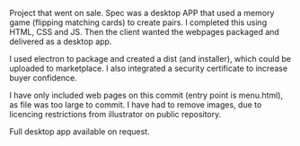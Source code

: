 Project that went on sale. Spec was a desktop APP that used a memory game (flipping matching cards) to create pairs. I completed this using HTML, CSS and JS. Then the client wanted the webpages packaged and delivered as a desktop app.

I used electron to package and created a dist (and installer), which could be uploaded to marketplace. I also integrated a security certificate to increase buyer confidence.

I have only included web pages on this commit (entry point is menu.html), as file was too large to commit. I have had to remove images, due to licencing restrictions from illustrator on public repository.

Full desktop app available on request.
